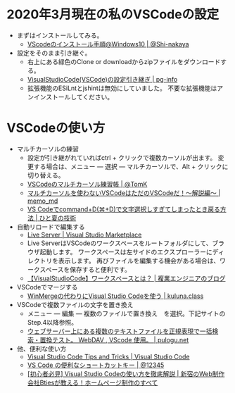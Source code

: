 # 2020年3月現在の私のVSCodeの設定

* まずはインストールしてみる。
  * [VScodeのインストール手順@Windows10 | @Shi-nakaya](https://qiita.com/Shi-nakaya/items/c43fb6c1e638d51bf1c8)
* 設定をそのまま引き継ぐ。
  * 右上にある緑色のClone or downloadからzipファイルをダウンロードする。
  * [VisualStudioCode(VSCode)の設定引き継ぎ | pg-info](https://pg.4696.info/other/vscode-setting.html)
  * 拡張機能のESiLntとjshintは無効にしていました。
  不要な拡張機能はアンインストールしてください。

# VSCodeの使い方

* マルチカーソルの練習
  * 設定が引き継がれていればctrl + クリックで複数カーソルが出ます。
 変更する場合は、メニュー ― 選択 ― マルチカーソルで、Alt + クリックに切り替える。
  * [VSCodeのマルチカーソル練習帳 | @TomK](https://qiita.com/TomK/items/3b1f5be07d708d7bd6c5)
  * [マルチカーソルを使わないVSCodeはただのVSCodeだ！〜解説編〜 | memo_md](http://mugi1.hateblo.jp/entry/2018/12/11/215808)
  * [VS Codeでcommand+D(⌘+D)で文字選択しすぎてしまったとき戻る方法 | ひと夏の技術](https://tech-1natsu.hatenablog.com/entry/2018/11/18/123934)
* 自動リロードで編集する
  * [Live Server | Visual Studio Marketplace](https://translate.google.com/translate?source=gtx&sl=auto&tl=ja&u=https%3A%2F%2Fmarketplace.visualstudio.com%2Fitems%3FitemName%3Dritwickdey.LiveServer)
  * Live ServerはVSCodeのワークスペースをルートフォルダにして、ブラウザ起動します。
  ワークスペースは左サイドのエクスプローラーにディレクトリを表示します。
  再びファイルを編集する機会がある場合は、ワークスペースを保存すると便利です。
  * [【VisualStudioCode】ワークスペースとは？ | 複業エンジニアのブログ](https://kukka.me/vsc-workspace/)
* VSCodeでマージする
  * [WinMergeの代わりにVisual Studio Codeを使う | kuluna.class](https://kuluna.github.io/blog/post/20190323/)
* VSCodeで複数ファイルの文字を置き換え
  * メニュー ― 編集 ― 複数のファイルで置き換え　を選択。下記サイトのStep.4以降参照。
  * [ウェブサーバー上にある複数のテキストファイルを正規表現で一括検索・置換テスト。 WebDAV , VScode 使用。 | pulogu.net](https://pulogu.net/blog/020-computer/application/multiple-text-files-on-the-web-server-are-collectively-retrieved-and-replaced-with-regular-expressions-webdav-vscode-use/)
* 他、便利な使い方
  * [Visual Studio Code Tips and Tricks | Visual Studio Code](https://translate.google.com/translate?source=gtx&sl=auto&tl=ja&u=https%3A%2F%2Fcode.visualstudio.com%2Fdocs%2Fgetstarted%2Ftips-and-tricks)
  * [VS Code の便利なショートカットキー | @12345](https://qiita.com/12345/items/64f4372fbca041e949d0)
  * [[初心者必見] Visual Studio Codeの使い方を徹底解説 | 新宿のWeb制作会社Btiesが教える！ホームページ制作のすべて](https://homepagenopro.com/free/vsc.html)
